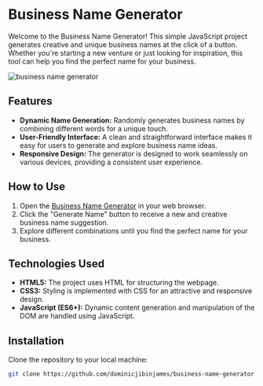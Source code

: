 # Business Name Generator

Welcome to the Business Name Generator! This simple JavaScript project generates creative and unique business names at the click of a button. Whether you're starting a new venture or just looking for inspiration, this tool can help you find the perfect name for your business.

![business name generator](https://github.com/dominicjibinjames/Business-Name-Generator/assets/108563808/12d845e4-274f-478f-86c3-56f93da22f5a)


## Features

- **Dynamic Name Generation:** Randomly generates business names by combining different words for a unique touch.
- **User-Friendly Interface:** A clean and straightforward interface makes it easy for users to generate and explore business name ideas.
- **Responsive Design:** The generator is designed to work seamlessly on various devices, providing a consistent user experience.

## How to Use

1. Open the [Business Name Generator](#) in your web browser.
2. Click the "Generate Name" button to receive a new and creative business name suggestion.
3. Explore different combinations until you find the perfect name for your business.

## Technologies Used

- **HTML5:** The project uses HTML for structuring the webpage.
- **CSS3:** Styling is implemented with CSS for an attractive and responsive design.
- **JavaScript (ES6+):** Dynamic content generation and manipulation of the DOM are handled using JavaScript.

## Installation

Clone the repository to your local machine:

```bash
git clone https://github.com/dominicjibinjames/business-name-generator

